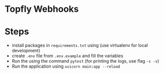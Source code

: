 
# Topfly Webhooks

# Steps
- install packages in `requirements.txt` using (use virtualenv for local development)
- create `.env` file from `.env.example` and fill the variables
- Run the using the command `pytest` (for printing the logs, use flag `-s -v`)
- Run the application using `uvicorn main:app --reload`